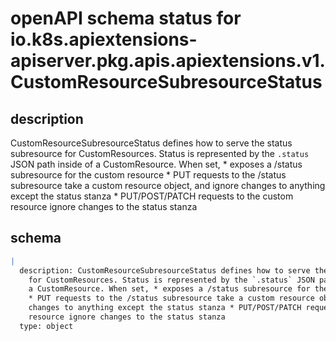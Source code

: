 # openAPI schema status for io.k8s.apiextensions-apiserver.pkg.apis.apiextensions.v1.CustomResourceSubresourceStatus

## description

CustomResourceSubresourceStatus defines how to serve the status subresource for CustomResources. Status is represented by the `.status` JSON path inside of a CustomResource. When set, * exposes a /status subresource for the custom resource * PUT requests to the /status subresource take a custom resource object, and ignore changes to anything except the status stanza * PUT/POST/PATCH requests to the custom resource ignore changes to the status stanza

## schema

```yaml
|
  description: CustomResourceSubresourceStatus defines how to serve the status subresource
    for CustomResources. Status is represented by the `.status` JSON path inside of
    a CustomResource. When set, * exposes a /status subresource for the custom resource
    * PUT requests to the /status subresource take a custom resource object, and ignore
    changes to anything except the status stanza * PUT/POST/PATCH requests to the custom
    resource ignore changes to the status stanza
  type: object

```
